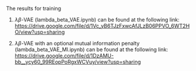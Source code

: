 The results for training

1. $\lambda\beta$-VAE (lambda_beta_VAE.ipynb) can be found at the following link:
    https://drive.google.com/file/d/1Vc_yB6TJzFxwcAfJLzB06PPVO_6WT2HO/view?usp=sharing
   
2. $\lambda\beta$-VAE with an optional mutual information penalty (lambda_beta_VAE_MI.ipynb) can be found at the following link: 
    https://drive.google.com/file/d/1DzAMU-bb__ycy60_99REopPoRgxWCVuy/view?usp=sharing




